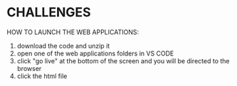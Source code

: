 # CHALLENGES

HOW TO LAUNCH THE WEB APPLICATIONS:
1) download the code and unzip it
2) open one of the web applications folders in VS CODE
3) click "go live" at the bottom of the screen and you will be directed to the browser
4) click the html file
